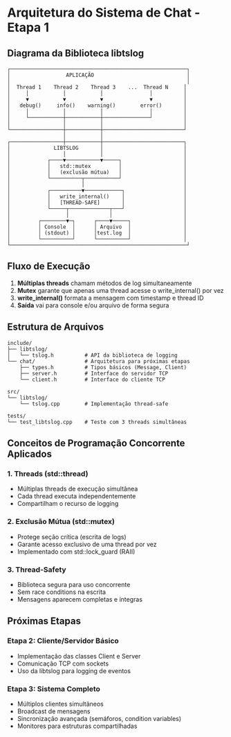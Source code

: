 # Arquitetura do Sistema de Chat - Etapa 1

## Diagrama da Biblioteca libtslog

```
┌─────────────────────────────────────────────────────────┐
│                  APLICAÇÃO                              │
│                                                         │
│  Thread 1    Thread 2    Thread 3    ...  Thread N     │
│     │           │           │               │          │
│     ▼           ▼           ▼               ▼          │
│   debug()     info()    warning()        error()       │
│     │           │           │               │          │
│     └───────────┼───────────┼───────────────┘          │
│                 │           │                          │
└─────────────────┼───────────┼──────────────────────────┘
                  │           │
┌─────────────────┼───────────┼──────────────────────────┐
│              LIBTSLOG       │                          │
│                 │           │                          │
│            ┌────▼───────────▼─────┐                    │
│            │   std::mutex         │                    │
│            │   (exclusão mútua)   │                    │
│            └──────────┬───────────┘                    │
│                       │                                │
│            ┌──────────▼────────────┐                   │
│            │   write_internal()    │                   │
│            │   [THREAD-SAFE]       │                   │
│            └─────┬─────────────┬───┘                   │
│                  │             │                       │
│         ┌────────▼─┐      ┌────▼─────┐                 │
│         │ Console  │      │ Arquivo  │                 │
│         │ (stdout) │      │test.log  │                 │
│         └──────────┘      └──────────┘                 │
└─────────────────────────────────────────────────────────┘
```

## Fluxo de Execução

1. **Múltiplas threads** chamam métodos de log simultaneamente
2. **Mutex** garante que apenas uma thread acesse o write_internal() por vez
3. **write_internal()** formata a mensagem com timestamp e thread ID
4. **Saída** vai para console e/ou arquivo de forma segura

## Estrutura de Arquivos

```
include/
├── libtslog/
│   └── tslog.h          # API da biblioteca de logging
└── chat/                # Arquitetura para próximas etapas
    ├── types.h          # Tipos básicos (Message, Client)
    ├── server.h         # Interface do servidor TCP
    └── client.h         # Interface do cliente TCP

src/
└── libtslog/
    └── tslog.cpp        # Implementação thread-safe

tests/
└── test_libtslog.cpp    # Teste com 3 threads simultâneas
```

## Conceitos de Programação Concorrente Aplicados

### 1. **Threads** (std::thread)
- Múltiplas threads de execução simultânea
- Cada thread executa independentemente
- Compartilham o recurso de logging

### 2. **Exclusão Mútua** (std::mutex)
- Protege seção crítica (escrita de logs)
- Garante acesso exclusivo de uma thread por vez
- Implementado com std::lock_guard (RAII)

### 3. **Thread-Safety**
- Biblioteca segura para uso concorrente
- Sem race conditions na escrita
- Mensagens aparecem completas e íntegras

## Próximas Etapas

### Etapa 2: Cliente/Servidor Básico
- Implementação das classes Client e Server
- Comunicação TCP com sockets
- Uso da libtslog para logging de eventos

### Etapa 3: Sistema Completo
- Múltiplos clientes simultâneos
- Broadcast de mensagens
- Sincronização avançada (semáforos, condition variables)
- Monitores para estruturas compartilhadas
